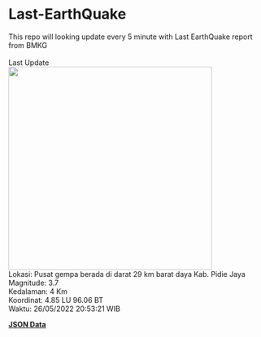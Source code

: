 # Last-EarthQuake
This repo will looking update every 5 minute with Last EarthQuake report from BMKG
<br>
<br>
Last Update
<br>
<img src="https://ews.bmkg.go.id/TEWS/data/20220526205321.mmi.jpg" width="400"/>
<br>
Lokasi: Pusat gempa berada di darat 29 km barat daya Kab. Pidie Jaya <br>
Magnitude: 3.7 <br>
Kedalaman: 4 Km <br>
Koordinat: 4.85 LU 96.06 BT <br>
Waktu: 26/05/2022 20:53:21 WIB <br>

<a href="./data/data.json">**JSON Data**</a>
